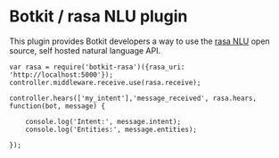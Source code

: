 # Botkit / rasa NLU plugin

This plugin provides Botkit developers a way to use the [rasa NLU](https://rasa.ai/) open source, self hosted natural language API.


```
var rasa = require('botkit-rasa')({rasa_uri: 'http://localhost:5000'});
controller.middleware.receive.use(rasa.receive);

controller.hears(['my_intent'],'message_received', rasa.hears, function(bot, message) {

    console.log('Intent:', message.intent);
    console.log('Entities:', message.entities);    

});
```
